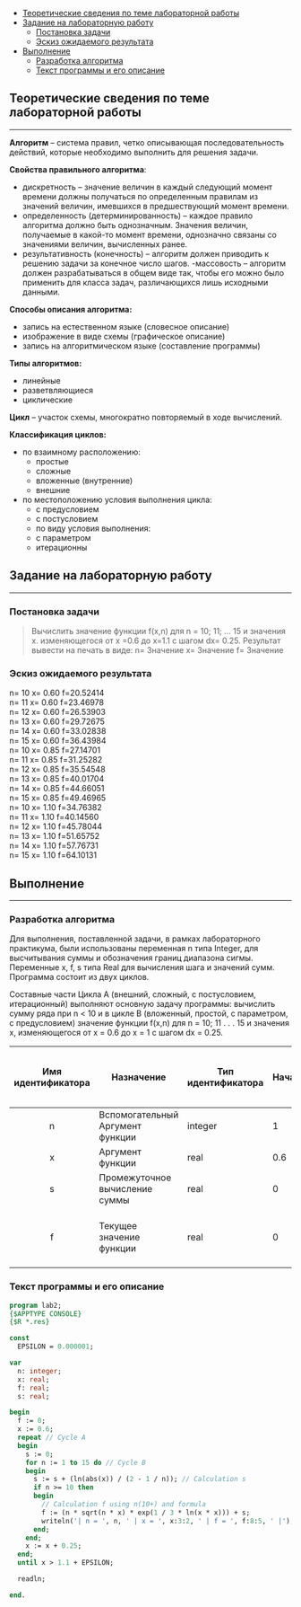 - [Теоретические сведения по теме лабораторной работы](#теоретические-сведения-по-теме-лабораторной-работы)
- [Задание на лабораторную работу](#задание-на-лабораторную-работу)
  - [Постановка задачи](#постановка-задачи)
  - [Эскиз ожидаемого результата](#эскиз-ожидаемого-результата)
- [Выполнение](#выполнение)
  - [Разработка алгоритма](#разработка-алгоритма)
  - [Текст программы и его описание](#текст-программы-и-его-описание)

## Теоретические сведения по теме лабораторной работы 

---

**Алгоритм** – система правил, четко описывающая последовательность действий, которые необходимо выполнить для решения задачи.

**Свойства правильного алгоритма**:
- дискретность – значение величин в каждый следующий момент времени должны получаться по определенным правилам из значений величин, имевшихся в предшествующий момент времени.
- определенность (детерминированность) – каждое правило алгоритма должно быть однозначным. Значения величин, получаемые в какой-то момент времени, однозначно связаны со значениями величин, вычисленных ранее.
- результативность (конечность) – алгоритм должен приводить к решению задачи за конечное число шагов.
-массовость – алгоритм должен разрабатываться в общем виде так, чтобы его можно было применить для класса задач, различающихся лишь исходными данными.

**Способы описания алгоритма:**
- запись на естественном языке (словесное описание)
- изображение в виде схемы (графическое описание)
- запись на алгоритмическом языке (составление программы)

**Типы алгоритмов:**
- линейные
- разветвляющиеся
- циклические

**Цикл** – участок схемы, многократно повторяемый в ходе вычислений.

**Классификация циклов:**
- по взаимному расположению:
  - простые
  - сложные
  - вложенные (внутренние)
  - внешние
- по местоположению условия выполнения цикла:
  - с предусловием
  - с постусловием
  - по виду условия выполнения:
  - с параметром
  - итерационны

## Задание на лабораторную работу

---

### Постановка задачи

> Вычислить значение функции f(x,n) для n = 10; 11; … 15 и значения x. изменяющегося от x =0.6 до x=1.1 с шагом dx= 0.25. Результат вывести на печать в виде:
> n= Значение x= Значение f= Значение

### Эскиз ожидаемого результата

<p align=”left”>
n= 10 x= 0.60 f=20.52414<br>
n= 11 x= 0.60 f=23.46978<br>
n= 12 x= 0.60 f=26.53903<br>
n= 13 x= 0.60 f=29.72675<br>
n= 14 x= 0.60 f=33.02838<br>
n= 15 x= 0.60 f=36.43984<br>
n= 10 x= 0.85 f=27.14701<br>
n= 11 x= 0.85 f=31.25282<br>
n= 12 x= 0.85 f=35.54548<br>
n= 13 x= 0.85 f=40.01704<br>
n= 14 x= 0.85 f=44.66051<br>
n= 15 x= 0.85 f=49.46965<br>
n= 10 x= 1.10 f=34.76382<br>
n= 11 x= 1.10 f=40.14560<br>
n= 12 x= 1.10 f=45.78044<br>
n= 13 x= 1.10 f=51.65752<br>
n= 14 x= 1.10 f=57.76731<br>
n= 15 x= 1.10 f=64.10131<br>
</p>

## Выполнение

---

### Разработка алгоритма

Для выполнения, поставленной задачи, в рамках лабораторного практикума, были использованы переменная n типа Integer, для высчитывания суммы и обозначения границ диапазона сигмы. Переменные x, f, s типа Real для вычисления шага и значений сумм. Программа состоит из двух циклов.

Составные части Цикла A (внешний, сложный, с постусловием, итерационный) выполняют основную задачу программы: вычислить сумму ряда при n < 10 и в цикле В (вложенный, простой, с параметром, с предусловием) значение функции f(x,n) для n = 10; 11 . . . 15 и значения x, изменяющегося от x = 0.6 до x = 1 с шагом dx = 0.25.

| Имя идентификатора | Назначение                       | Тип идентификатора | Начальноезначение | Закон изменения                                      | Имя цикла, в котором происходит изменение переменной |
| :----------------: | -------------------------------- | ------------------ | ----------------- | ---------------------------------------------------- | :--------------------------------------------------: |
|         n          | Вспомогательный Аргумент функции | integer            | 1                 | n := 1 to 15                                         |                          B                           |
|         x          | Аргумент функции                 | real               | 0.6               | x:=x+0.25                                            |                          A                           |
|         s          | Промежуточное вычисление суммы   | real               | 0                 | s := s + ( ln(abs(x)) / (2 - 1 / n) )                |                          B                           |
|         f          | Текущее значение функции         | real               | 0                 | f := (n _ sqrt(n _ x) _ exp(1 / 3 _ ln (x\*x)) ) + s |                          B                           |

### Текст программы и его описание

```pascal
program lab2;
{$APPTYPE CONSOLE}
{$R *.res}

const
  EPSILON = 0.000001;

var
  n: integer;
  x: real;
  f: real;
  s: real;

begin
  f := 0;
  x := 0.6;
  repeat // Cycle A
  begin
    s := 0;
    for n := 1 to 15 do // Cycle B
    begin
      s := s + (ln(abs(x)) / (2 - 1 / n)); // Сalculation s
      if n >= 10 then
      begin
        // Сalculation f using n(10+) and formula
        f := (n * sqrt(n * x) * exp(1 / 3 * ln(x * x))) + s;
        writeln('| n = ', n, ' | x = ', x:3:2, ' | f = ', f:8:5, ' |');
      end;
    end;
    x := x + 0.25;
  end;
  until x > 1.1 + EPSILON;

  readln;

end.
```
